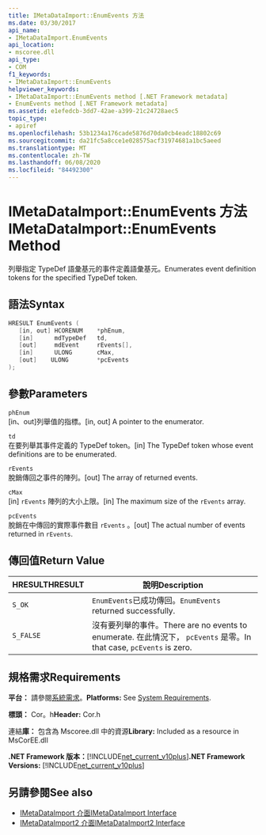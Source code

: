 ```yaml
---
title: IMetaDataImport::EnumEvents 方法
ms.date: 03/30/2017
api_name:
- IMetaDataImport.EnumEvents
api_location:
- mscoree.dll
api_type:
- COM
f1_keywords:
- IMetaDataImport::EnumEvents
helpviewer_keywords:
- IMetaDataImport::EnumEvents method [.NET Framework metadata]
- EnumEvents method [.NET Framework metadata]
ms.assetid: e1efedcb-3dd7-42ae-a399-21c24728aec5
topic_type:
- apiref
ms.openlocfilehash: 53b1234a176cade5876d70da0cb4eadc18802c69
ms.sourcegitcommit: da21fc5a8cce1e028575acf31974681a1bc5aeed
ms.translationtype: MT
ms.contentlocale: zh-TW
ms.lasthandoff: 06/08/2020
ms.locfileid: "84492300"
---
```

# <a name="imetadataimportenumevents-method"></a><span data-ttu-id="cbb66-102">IMetaDataImport::EnumEvents 方法</span><span class="sxs-lookup"><span data-stu-id="cbb66-102">IMetaDataImport::EnumEvents Method</span></span>
<span data-ttu-id="cbb66-103">列舉指定 TypeDef 語彙基元的事件定義語彙基元。</span><span class="sxs-lookup"><span data-stu-id="cbb66-103">Enumerates event definition tokens for the specified TypeDef token.</span></span>  
  
## <a name="syntax"></a><span data-ttu-id="cbb66-104">語法</span><span class="sxs-lookup"><span data-stu-id="cbb66-104">Syntax</span></span>  
  
```cpp  
HRESULT EnumEvents (
   [in, out] HCORENUM    *phEnum,
   [in]      mdTypeDef   td,
   [out]     mdEvent     rEvents[],
   [in]      ULONG       cMax,  
   [out]    ULONG        *pcEvents  
);  
```  
  
## <a name="parameters"></a><span data-ttu-id="cbb66-105">參數</span><span class="sxs-lookup"><span data-stu-id="cbb66-105">Parameters</span></span>  
 `phEnum`  
 <span data-ttu-id="cbb66-106">[in、out]列舉值的指標。</span><span class="sxs-lookup"><span data-stu-id="cbb66-106">[in, out] A pointer to the enumerator.</span></span>  
  
 `td`  
 <span data-ttu-id="cbb66-107">在要列舉其事件定義的 TypeDef token。</span><span class="sxs-lookup"><span data-stu-id="cbb66-107">[in] The TypeDef token whose event definitions are to be enumerated.</span></span>  
  
 `rEvents`  
 <span data-ttu-id="cbb66-108">脫銷傳回之事件的陣列。</span><span class="sxs-lookup"><span data-stu-id="cbb66-108">[out] The array of returned events.</span></span>  
  
 `cMax`  
 <span data-ttu-id="cbb66-109">[in] `rEvents` 陣列的大小上限。</span><span class="sxs-lookup"><span data-stu-id="cbb66-109">[in] The maximum size of the `rEvents` array.</span></span>  
  
 `pcEvents`  
 <span data-ttu-id="cbb66-110">脫銷在中傳回的實際事件數目 `rEvents` 。</span><span class="sxs-lookup"><span data-stu-id="cbb66-110">[out] The actual number of events returned in `rEvents`.</span></span>  
  
## <a name="return-value"></a><span data-ttu-id="cbb66-111">傳回值</span><span class="sxs-lookup"><span data-stu-id="cbb66-111">Return Value</span></span>  
  
|<span data-ttu-id="cbb66-112">HRESULT</span><span class="sxs-lookup"><span data-stu-id="cbb66-112">HRESULT</span></span>|<span data-ttu-id="cbb66-113">說明</span><span class="sxs-lookup"><span data-stu-id="cbb66-113">Description</span></span>|  
|-------------|-----------------|  
|`S_OK`|<span data-ttu-id="cbb66-114">`EnumEvents`已成功傳回。</span><span class="sxs-lookup"><span data-stu-id="cbb66-114">`EnumEvents` returned successfully.</span></span>|  
|`S_FALSE`|<span data-ttu-id="cbb66-115">沒有要列舉的事件。</span><span class="sxs-lookup"><span data-stu-id="cbb66-115">There are no events to enumerate.</span></span> <span data-ttu-id="cbb66-116">在此情況下， `pcEvents` 是零。</span><span class="sxs-lookup"><span data-stu-id="cbb66-116">In that case, `pcEvents` is zero.</span></span>|  
  
## <a name="requirements"></a><span data-ttu-id="cbb66-117">規格需求</span><span class="sxs-lookup"><span data-stu-id="cbb66-117">Requirements</span></span>  
 <span data-ttu-id="cbb66-118">**平台：** 請參閱[系統需求](../../get-started/system-requirements.md)。</span><span class="sxs-lookup"><span data-stu-id="cbb66-118">**Platforms:** See [System Requirements](../../get-started/system-requirements.md).</span></span>  
  
 <span data-ttu-id="cbb66-119">**標頭：** Cor。h</span><span class="sxs-lookup"><span data-stu-id="cbb66-119">**Header:** Cor.h</span></span>  
  
 <span data-ttu-id="cbb66-120">連結**庫：** 包含為 Mscoree.dll 中的資源</span><span class="sxs-lookup"><span data-stu-id="cbb66-120">**Library:** Included as a resource in MsCorEE.dll</span></span>  
  
 <span data-ttu-id="cbb66-121">**.NET Framework 版本：**[!INCLUDE[net_current_v10plus](../../../../includes/net-current-v10plus-md.md)]</span><span class="sxs-lookup"><span data-stu-id="cbb66-121">**.NET Framework Versions:** [!INCLUDE[net_current_v10plus](../../../../includes/net-current-v10plus-md.md)]</span></span>  
  
## <a name="see-also"></a><span data-ttu-id="cbb66-122">另請參閱</span><span class="sxs-lookup"><span data-stu-id="cbb66-122">See also</span></span>

- [<span data-ttu-id="cbb66-123">IMetaDataImport 介面</span><span class="sxs-lookup"><span data-stu-id="cbb66-123">IMetaDataImport Interface</span></span>](imetadataimport-interface.md)
- [<span data-ttu-id="cbb66-124">IMetaDataImport2 介面</span><span class="sxs-lookup"><span data-stu-id="cbb66-124">IMetaDataImport2 Interface</span></span>](imetadataimport2-interface.md)
